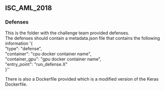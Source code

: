 ## ISC_AML_2018

### Defenses
This is the folder with the challenge team provided defenses.  
The defenses should contain a metadata.json file that contains the following information
'{  
  "type": "defense",  
  "container": "cpu docker container name",   
  "container_gpu": "gpu docker container name",  
  "entry_point": "run_defense.X"  
}''  

There is also a Dockerfile provided which is a modified version of the Keras Dockerfile. 